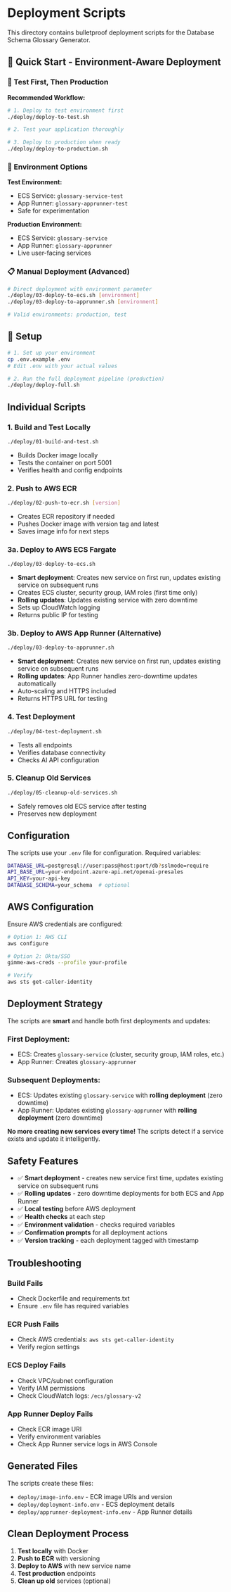 # Deployment Scripts

This directory contains bulletproof deployment scripts for the Database Schema Glossary Generator.

## 🚀 Quick Start - Environment-Aware Deployment

### 🧪 Test First, Then Production

**Recommended Workflow:**
```bash
# 1. Deploy to test environment first
./deploy/deploy-to-test.sh

# 2. Test your application thoroughly

# 3. Deploy to production when ready
./deploy/deploy-to-production.sh
```

### 🎯 Environment Options

**Test Environment:**
- ECS Service: `glossary-service-test`
- App Runner: `glossary-apprunner-test`
- Safe for experimentation

**Production Environment:**
- ECS Service: `glossary-service`
- App Runner: `glossary-apprunner`
- Live user-facing services

### 📋 Manual Deployment (Advanced)

```bash
# Direct deployment with environment parameter
./deploy/03-deploy-to-ecs.sh [environment]
./deploy/03-deploy-to-apprunner.sh [environment]

# Valid environments: production, test
```

## 🔧 Setup

```bash
# 1. Set up your environment
cp .env.example .env
# Edit .env with your actual values

# 2. Run the full deployment pipeline (production)
./deploy/deploy-full.sh
```

## Individual Scripts

### 1. Build and Test Locally
```bash
./deploy/01-build-and-test.sh
```
- Builds Docker image locally
- Tests the container on port 5001
- Verifies health and config endpoints

### 2. Push to AWS ECR
```bash
./deploy/02-push-to-ecr.sh [version]
```
- Creates ECR repository if needed
- Pushes Docker image with version tag and latest
- Saves image info for next steps

### 3a. Deploy to AWS ECS Fargate
```bash
./deploy/03-deploy-to-ecs.sh
```
- **Smart deployment**: Creates new service on first run, updates existing service on subsequent runs
- Creates ECS cluster, security group, IAM roles (first time only)
- **Rolling updates**: Updates existing service with zero downtime
- Sets up CloudWatch logging
- Returns public IP for testing

### 3b. Deploy to AWS App Runner (Alternative)
```bash
./deploy/03-deploy-to-apprunner.sh  
```
- **Smart deployment**: Creates new service on first run, updates existing service on subsequent runs
- **Rolling updates**: App Runner handles zero-downtime updates automatically
- Auto-scaling and HTTPS included
- Returns HTTPS URL for testing

### 4. Test Deployment
```bash
./deploy/04-test-deployment.sh
```
- Tests all endpoints
- Verifies database connectivity
- Checks AI API configuration

### 5. Cleanup Old Services
```bash
./deploy/05-cleanup-old-services.sh
```
- Safely removes old ECS service after testing
- Preserves new deployment

## Configuration

The scripts use your `.env` file for configuration. Required variables:

```bash
DATABASE_URL=postgresql://user:pass@host:port/db?sslmode=require
API_BASE_URL=your-endpoint.azure-api.net/openai-presales
API_KEY=your-api-key
DATABASE_SCHEMA=your_schema  # optional
```

## AWS Configuration

Ensure AWS credentials are configured:

```bash
# Option 1: AWS CLI
aws configure

# Option 2: Okta/SSO
gimme-aws-creds --profile your-profile

# Verify
aws sts get-caller-identity
```

## Deployment Strategy

The scripts are **smart** and handle both first deployments and updates:

### **First Deployment:**
- ECS: Creates `glossary-service` (cluster, security group, IAM roles, etc.)
- App Runner: Creates `glossary-apprunner`

### **Subsequent Deployments:**
- ECS: Updates existing `glossary-service` with **rolling deployment** (zero downtime)
- App Runner: Updates existing `glossary-apprunner` with **rolling deployment** (zero downtime)

**No more creating new services every time!** The scripts detect if a service exists and update it intelligently.

## Safety Features

- ✅ **Smart deployment** - creates new service first time, updates existing service on subsequent runs
- ✅ **Rolling updates** - zero downtime deployments for both ECS and App Runner
- ✅ **Local testing** before AWS deployment
- ✅ **Health checks** at each step
- ✅ **Environment validation** - checks required variables
- ✅ **Confirmation prompts** for all deployment actions
- ✅ **Version tracking** - each deployment tagged with timestamp

## Troubleshooting

### Build Fails
- Check Dockerfile and requirements.txt
- Ensure `.env` file has required variables

### ECR Push Fails  
- Check AWS credentials: `aws sts get-caller-identity`
- Verify region settings

### ECS Deploy Fails
- Check VPC/subnet configuration
- Verify IAM permissions
- Check CloudWatch logs: `/ecs/glossary-v2`

### App Runner Deploy Fails
- Check ECR image URI
- Verify environment variables
- Check App Runner service logs in AWS Console

## Generated Files

The scripts create these files:
- `deploy/image-info.env` - ECR image URIs and version
- `deploy/deployment-info.env` - ECS deployment details  
- `deploy/apprunner-deployment-info.env` - App Runner details

## Clean Deployment Process

1. **Test locally** with Docker
2. **Push to ECR** with versioning
3. **Deploy to AWS** with new service name
4. **Test production** endpoints
5. **Clean up old** services (optional)
